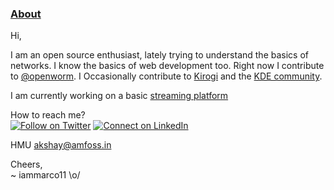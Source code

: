 <h3><ins>About</ins></h3>
Hi,

I am an open source enthusiast, lately trying to understand the basics of networks. I know the basics of web development too. Right now I contribute to [@openworm](https://github.com/devoworm). I Occasionally contribute to [Kirogi](https://kirogi.org/) and the [KDE community](https://kde.org/).

I am currently working on a basic [streaming platform](https://github.com/Team-SYNACKd/progressive-streaming)

How to reach me?<br>
[![Follow on Twitter](https://img.shields.io/badge/--twitter?label=Twitter&logo=Twitter&style=social)](https://twitter.com/akshaay_11) [![Connect on LinkedIn](https://img.shields.io/badge/--linkedin?label=LinkedIn&logo=LinkedIn&style=social)](www.linkedin.com/in/iammarco11)

HMU akshay@amfoss.in

Cheers,<br>
~ iammarco11 \o/

